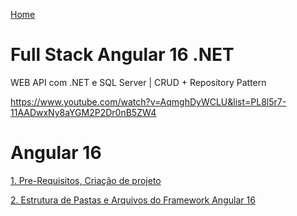 <div> 
<p><a href="https://github.com/JosiTubaroski/Development/blob/main/README.md">Home</a></p>
</div> 

# Full Stack Angular 16 .NET

WEB API com .NET e SQL Server | CRUD + Repository Pattern

https://www.youtube.com/watch?v=AqmghDyWCLU&list=PL8l5r7-11AADwxNy8aYGM2P2Dr0nB5ZW4

# Angular 16

<div> 
<p><a href="https://github.com/JosiTubaroski/Anglular16/blob/main/README.md">1. Pre-Requisitos, Criação de projeto</a></p>
</div> 

<div> 
<p><a href="https://github.com/JosiTubaroski/Angular16_Estrutura_Pastas_Arquivos/blob/main/README.md">2. Estrutura de Pastas e Arquivos do Framework Angular 16</a></p>
</div> 

